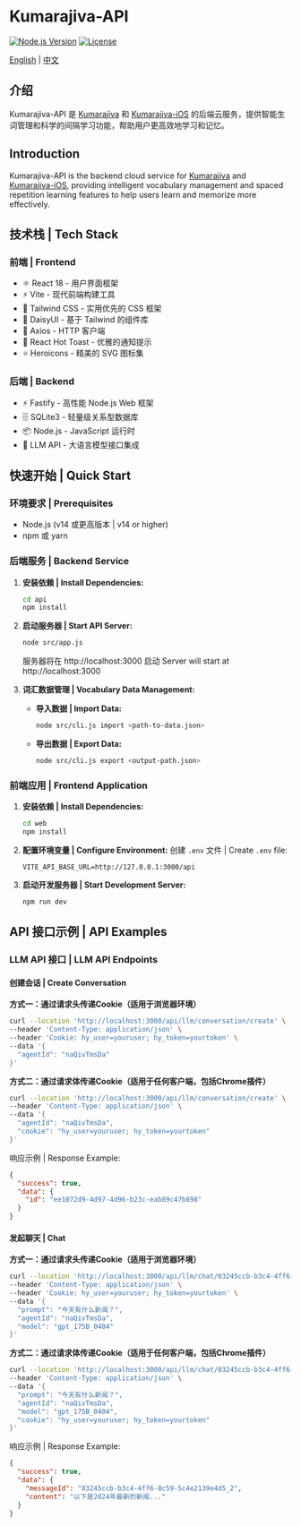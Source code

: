 # Kumarajiva-API

[![Node.js Version](https://img.shields.io/badge/node-%3E%3D14-brightgreen)](https://nodejs.org/)
[![License](https://img.shields.io/badge/license-MIT-blue.svg)](LICENSE)

[English](#introduction) | [中文](#介绍)

## 介绍

Kumarajiva-API 是 [Kumarajiva](https://github.com/nowszhao/Kumarajiva) 和 [Kumarajiva-iOS](https://github.com/nowszhao/Kumarajiva-iOS) 的后端云服务，提供智能生词管理和科学的间隔学习功能，帮助用户更高效地学习和记忆。

## Introduction

Kumarajiva-API is the backend cloud service for [Kumarajiva](https://github.com/nowszhao/Kumarajiva) and [Kumarajiva-iOS](https://github.com/nowszhao/Kumarajiva-iOS), providing intelligent vocabulary management and spaced repetition learning features to help users learn and memorize more effectively.

## 技术栈 | Tech Stack

### 前端 | Frontend
- ⚛️ React 18 - 用户界面框架
- ⚡️ Vite - 现代前端构建工具
- 🎨 Tailwind CSS - 实用优先的 CSS 框架
- 🎯 DaisyUI - 基于 Tailwind 的组件库
- 🔄 Axios - HTTP 客户端
- 🍞 React Hot Toast - 优雅的通知提示
- ⭐️ Heroicons - 精美的 SVG 图标集

### 后端 | Backend
- ⚡️ Fastify - 高性能 Node.js Web 框架
- 🗄️ SQLite3 - 轻量级关系型数据库
- 📦 Node.js - JavaScript 运行时
- 🤖 LLM API - 大语言模型接口集成

## 快速开始 | Quick Start

### 环境要求 | Prerequisites
- Node.js (v14 或更高版本 | v14 or higher)
- npm 或 yarn

### 后端服务 | Backend Service

1. **安装依赖 | Install Dependencies:**
   ```bash
   cd api
   npm install
   ```

2. **启动服务器 | Start API Server:**
   ```bash
   node src/app.js
   ```
   服务器将在 http://localhost:3000 启动
   Server will start at http://localhost:3000

3. **词汇数据管理 | Vocabulary Data Management:**
   - **导入数据 | Import Data:**
     ```bash
     node src/cli.js import <path-to-data.json>
     ```
   - **导出数据 | Export Data:**
     ```bash
     node src/cli.js export <output-path.json>
     ```

### 前端应用 | Frontend Application

1. **安装依赖 | Install Dependencies:**
   ```bash
   cd web
   npm install
   ```

2. **配置环境变量 | Configure Environment:**
   创建 `.env` 文件 | Create `.env` file:
   ```env
   VITE_API_BASE_URL=http://127.0.0.1:3000/api
   ```

3. **启动开发服务器 | Start Development Server:**
   ```bash
   npm run dev
   ```

## API 接口示例 | API Examples

### LLM API 接口 | LLM API Endpoints

#### 创建会话 | Create Conversation

**方式一：通过请求头传递Cookie（适用于浏览器环境）**
```bash
curl --location 'http://localhost:3000/api/llm/conversation/create' \
--header 'Content-Type: application/json' \
--header 'Cookie: hy_user=youruser; hy_token=yourtoken' \
--data '{
  "agentId": "naQivTmsDa"
}'
```

**方式二：通过请求体传递Cookie（适用于任何客户端，包括Chrome插件）**
```bash
curl --location 'http://localhost:3000/api/llm/conversation/create' \
--header 'Content-Type: application/json' \
--data '{
  "agentId": "naQivTmsDa",
  "cookie": "hy_user=youruser; hy_token=yourtoken"
}'
```

响应示例 | Response Example:
```json
{
  "success": true,
  "data": {
    "id": "ee1072d9-4d97-4d96-b23c-eab89c47b898"
  }
}
```

#### 发起聊天 | Chat

**方式一：通过请求头传递Cookie（适用于浏览器环境）**
```bash
curl --location 'http://localhost:3000/api/llm/chat/03245ccb-b3c4-4ff6-8c59-5c4e2139e4d5' \
--header 'Content-Type: application/json' \
--header 'Cookie: hy_user=youruser; hy_token=yourtoken' \
--data '{
  "prompt": "今天有什么新闻？",
  "agentId": "naQivTmsDa",
  "model": "gpt_175B_0404"
}'
```

**方式二：通过请求体传递Cookie（适用于任何客户端，包括Chrome插件）**
```bash
curl --location 'http://localhost:3000/api/llm/chat/03245ccb-b3c4-4ff6-8c59-5c4e2139e4d5' \
--header 'Content-Type: application/json' \
--data '{
  "prompt": "今天有什么新闻？",
  "agentId": "naQivTmsDa",
  "model": "gpt_175B_0404",
  "cookie": "hy_user=youruser; hy_token=yourtoken"
}'
```

响应示例 | Response Example:
```json
{
  "success": true,
  "data": {
    "messageId": "03245ccb-b3c4-4ff6-8c59-5c4e2139e4d5_2",
    "content": "以下是2024年最新的新闻..."
  }
}
```
